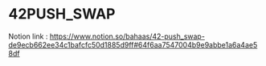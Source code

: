# 42PUSH_SWAP

Notion link : https://www.notion.so/bahaas/42-push_swap-de9ecb662ee34c1bafcfc50d1885d9ff#64f6aa7547004b9e9abbe1a6a4ae58df
